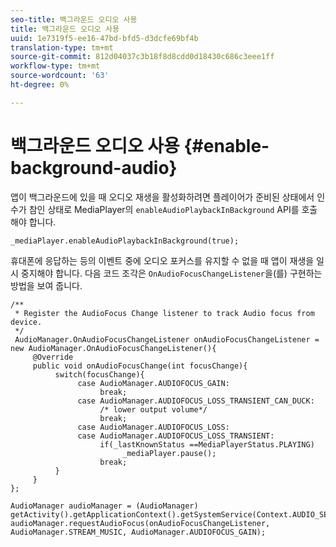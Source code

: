 ```yaml
---
seo-title: 백그라운드 오디오 사용
title: 백그라운드 오디오 사용
uuid: 1e7319f5-ee16-47bd-bfd5-d3dcfe69bf4b
translation-type: tm+mt
source-git-commit: 812d04037c3b18f8d8cdd0d18430c686c3eee1ff
workflow-type: tm+mt
source-wordcount: '63'
ht-degree: 0%

---
```



# 백그라운드 오디오 사용 {#enable-background-audio}

앱이 백그라운드에 있을 때 오디오 재생을 활성화하려면 플레이어가 준비된 상태에서 인수가 참인 상태로 MediaPlayer의 `enableAudioPlaybackInBackground` API를 호출해야 합니다.

```
_mediaPlayer.enableAudioPlaybackInBackground(true);
```

휴대폰에 응답하는 등의 이벤트 중에 오디오 포커스를 유지할 수 없을 때 앱이 재생을 일시 중지해야 합니다. 다음 코드 조각은 `OnAudioFocusChangeListener`을(를) 구현하는 방법을 보여 줍니다.

```
/** 
 * Register the AudioFocus Change listener to track Audio focus from device. 
 */ 
 AudioManager.OnAudioFocusChangeListener onAudioFocusChangeListener = new AudioManager.OnAudioFocusChangeListener(){ 
     @Override 
     public void onAudioFocusChange(int focusChange){ 
          switch(focusChange){ 
               case AudioManager.AUDIOFOCUS_GAIN: 
                    break; 
               case AudioManager.AUDIOFOCUS_LOSS_TRANSIENT_CAN_DUCK: 
                    /* lower output volume*/ 
                    break; 
               case AudioManager.AUDIOFOCUS_LOSS: 
               case AudioManager.AUDIOFOCUS_LOSS_TRANSIENT: 
                    if(_lastKnownStatus ==MediaPlayerStatus.PLAYING) 
                         _mediaPlayer.pause(); 
                    break; 
          } 
     } 
}; 
 
AudioManager audioManager = (AudioManager) getActivity().getApplicationContext().getSystemService(Context.AUDIO_SERVICE); 
audioManager.requestAudioFocus(onAudioFocusChangeListener, AudioManager.STREAM_MUSIC, AudioManager.AUDIOFOCUS_GAIN);
```

